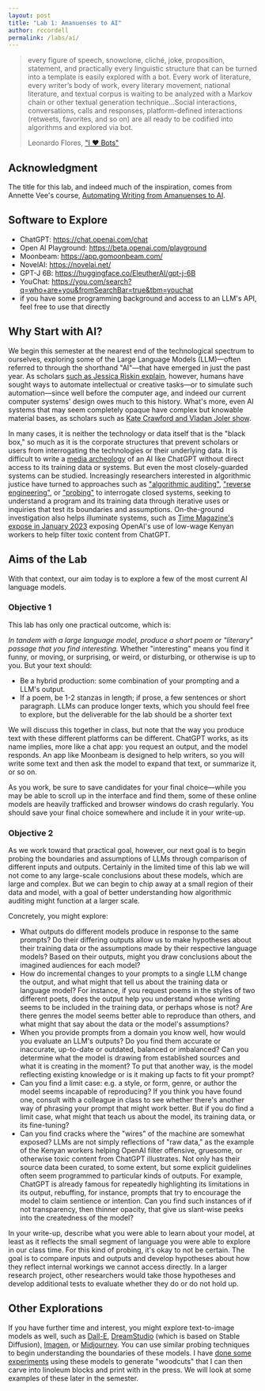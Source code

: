 ```yaml
---
layout: post
title: "Lab 1: Amanuenses to AI"
author: rccordell
permalink: /labs/ai/
---
```


> every figure of speech, snowclone, cliché, joke, proposition, statement, and practically every linguistic structure that can be turned into a template is easily explored with a bot. Every work of literature, every writer’s body of work, every literary movement, national literature, and textual corpus is waiting to be analyzed with a Markov chain or other textual generation technique…Social interactions, conversations, calls and responses, platform-defined  interactions (retweets, favorites, and so on) are all ready to be codified into algorithms and explored via bot.
> 
> Leonardo Flores, ["I ♥ Bots"](http://iloveepoetry.org/?p=11221)

## Acknowledgment

The title for this lab, and indeed much of the inspiration, comes from Annette Vee's course, [Automating Writing from Amanuenses to AI](https://hackmd.io/lcY0C1mYQhy37R1QAwpxMQ?view).

## Software to Explore

+ ChatGPT: <https://chat.openai.com/chat>
+ Open AI Playground: <https://beta.openai.com/playground>
+ Moonbeam: <https://app.gomoonbeam.com/>
+ NovelAI: <https://novelai.net/>
+ GPT-J 6B: <https://huggingface.co/EleutherAI/gpt-j-6B>
+ YouChat: <https://you.com/search?q=who+are+you&fromSearchBar=true&tbm=youchat>
+ if you have some programming background and access to an LLM's API, feel free to use that directly

## Why Start with AI?

We begin this semester at the nearest end of the technological spectrum to ourselves, exploring some of the Large Language Models (LLM)—often referred to through the shorthand "AI"—that have emerged in just the past year. As scholars [such as Jessica Riskin explain](https://publicdomainreview.org/essay/frolicsome-engines-the-long-prehistory-of-artificial-intelligence), however, humans have sought ways to automate intellectual or creative tasks—or to simulate such automation—since well before the computer age, and indeed our current computer systems' design owes much to this history. What's more, even AI systems that may seem completely opaque have complex but knowable material bases, as scholars such as [Kate Crawford and Vladan Joler show](https://anatomyof.ai/). 

In many cases, it is neither the technology or data itself that is the "black box," so much as it is the corporate structures that prevent scholars or users from interrogating the technologies or their underlying data. It is difficult to write a [media archeology](http://www.digitalhumanities.org/dhq/vol/15/4/000578/000578.html) of an AI like ChatGPT without direct access to its training data or systems. But even the most closely-guarded systems can be studied. Increasingly researchers interested in algorithmic justice have turned to approaches such as ["algorithmic auditing"](https://personalization.ccs.neu.edu/), ["reverse engineering"](https://arxiv.org/abs/1711.01768), or ["probing"](https://thegradient.pub/othello/) to interrogate closed systems, seeking to understand a program and its training data through iterative uses or inquiries that test its boundaries and assumptions. On-the-ground investigation also helps illuminate systems, such as [Time Magazine's expose in January 2023](https://time.com/6247678/openai-chatgpt-kenya-workers/) exposing OpenAI's use of low-wage Kenyan workers to help filter toxic content from ChatGPT. 

## Aims of the Lab

With that context, our aim today is to explore a few of the most current AI language models. 

### Objective 1

This lab has only one practical outcome, which is:

_In tandem with a large language model, produce a short poem or "literary" passage that you find interesting._ Whether "interesting" means you find it funny, or moving, or surprising, or weird, or disturbing, or otherwise is up to you. But your text should:

+ Be a hybrid production: some combination of your prompting and a LLM's output. 
+ If a poem, be 1-2 stanzas in length; if prose, a few sentences or short paragraph. LLMs can produce longer texts, which you should feel free to explore, but the deliverable for the lab should be a shorter text

We will discuss this together in class, but note that the way you produce text with these different platforms can be different. ChatGPT works, as its name implies, more like a chat app: you request an output, and the model responds. An app like Moonbeam is designed to help writers, so you will write some text and then ask the model to expand that text, or summarize it, or so on. 

As you work, be sure to save candidates for your final choice—while you may be able to scroll up in the interface and find them, some of these online models are heavily trafficked and browser windows do crash regularly. You should save your final choice somewhere and include it in your write-up.

### Objective 2

As we work toward that practical goal, however, our next goal is to begin probing the boundaries and assumptions of LLMs through comparison of different inputs and outputs. Certainly in the limited time of this lab we will not come to any large-scale conclusions about these models, which are large and complex. But we can begin to chip away at a small region of their data and model, with a goal of better understanding how algorithmic auditing might function at a larger scale.

Concretely, you might explore:

+ What outputs do different models produce in response to the same prompts? Do their differing outputs allow us to make hypotheses about their training data or the assumptions made by their respective language models? Based on their outputs, might you draw conclusions about the imagined audiences for each model?
+ How do incremental changes to your prompts to a single LLM change the output, and what might that tell us about the training data or language model? For instance, if you request poems in the styles of two different poets, does the output help you understand whose writing seems to be included in the training data, or perhaps whose is not? Are there genres the model seems better able to reproduce than others, and what might that say about the data or the model's assumptions?
+ When you provide prompts from a domain you know well, how would you evaluate an LLM's outputs? Do you find them accurate or inaccurate, up-to-date or outdated, balanced or imbalanced? Can you determine what the model is drawing from established sources and what it is creating in the moment? To put that another way, is the model reflecting existing knowledge or is it making up facts to fit your prompt?
+ Can you find a limit case: e.g. a style, or form, genre, or author the model seems incapable of reproducing? If you think you have found one, consult with a colleague in class to see whether there's another way of phrasing your prompt that might work better. But if you do find a limit case, what might that teach us about the model, its training data, or its fine-tuning?
+ Can you find cracks where the "wires" of the machine are somewhat exposed? LLMs are not simply reflections of "raw data," as the example of the Kenyan workers helping OpenAI filter offensive, gruesome, or otherwise toxic content from ChatGPT illustrates. Not only has their source data been curated, to some extent, but some explicit guidelines often seem programmed to particular kinds of outputs. For example, ChatGPT is already famous for repeatedly highlighting its limitations in its output, rebuffing, for instance, prompts that try to encourage the model to claim sentience or intention. Can you find such instances of if not transparency, then thinner opacity, that give us slant-wise peeks into the createdness of the model?

In your write-up, describe what you were able to learn about your model, at least as it reflects the small segment of language you were able to explore in our class time. For this kind of probing, it's okay to not be certain. The goal is to compare inputs and outputs and develop hypotheses about how they reflect internal workings we cannot access directly. In a larger research project, other researchers would take those hypotheses and develop additional tests to evaluate whether they do or do not hold up.


## Other Explorations

If you have further time and interest, you might explore text-to-image models as well, such as [Dall-E](https://openai.com/dall-e-2/), [DreamStudio](https://beta.dreamstudio.ai/) (which is based on Stable Diffusion), [Imagen](https://imagen.research.google/), or [Midjourney](https://midjourney.com/home/). You can use similar probing techniques to begin understanding the boundaries of these models. I have [done some experiments](https://twitter.com/ryancordell/status/1575539450041733120?s=20&t=W8BkArDCrPxvtDVr6Lrv5Q) using these models to generate "woodcuts" that I can then carve into linoleum blocks and print with in the press. We will look at some examples of these later in the semester.



